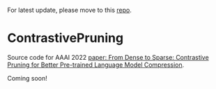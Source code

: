 For latest update, please move to this [repo](https://github.com/RunxinXu/ContrastivePruning).

# ContrastivePruning

Source code for AAAI 2022 [paper: From Dense to Sparse: Contrastive Pruning for Better Pre-trained Language Model Compression](https://arxiv.org/abs/2112.07198).

Coming soon!
